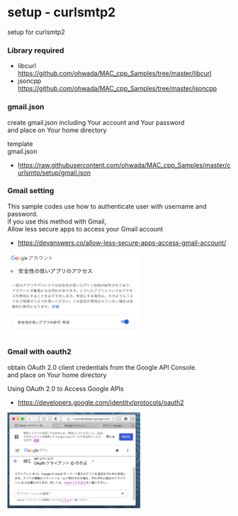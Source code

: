 setup - curlsmtp2
===============

setup for curlsmtp2 <br/>



### Library required 
- libcurl <br/>
https://github.com/ohwada/MAC_cpp_Samples/tree/master/libcurl <br/>
- jsoncpp <br/>
https://github.com/ohwada/MAC_cpp_Samples/tree/master/jsoncpp <br/>


### gmail.json
create gmail.json including Your account and Your password <br/>
and place on Your home directory <br/>

template <br/>
gmail.json <br/>
- https://raw.githubusercontent.com/ohwada/MAC_cpp_Samples/master/curlsmtp/setup/gmail.json <br/>


### Gmail setting
This sample codes use how to authenticate user with username and password. <br/>
if you use this method with Gmail, <br/>
Allow less secure apps to access your Gmail account <br/>
- https://devanswers.co/allow-less-secure-apps-access-gmail-account/ <br/>

<img src="https://raw.githubusercontent.com/ohwada/MAC_cpp_Samples/master/curlsmtp/setup/images/google_acount.png" width="300" />

### Gmail with oauth2
obtain OAuth 2.0 client credentials from the Google API Console. <br/>
and place on Your home directory <br/>

Using OAuth 2.0 to Access Google APIs <br/> 
- https://developers.google.com/identity/protocols/oauth2 <br/>

<img src="https://raw.githubusercontent.com/ohwada/MAC_cpp_Samples/master/curlsmtp/setup/images/google_api_console.png" width="300" />
